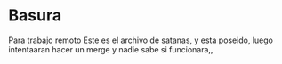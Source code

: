 # Basura
Para trabajo remoto
Este es el archivo de satanas, y esta poseido, luego intentaaran hacer 
un
merge y nadie sabe si funcionara,,
